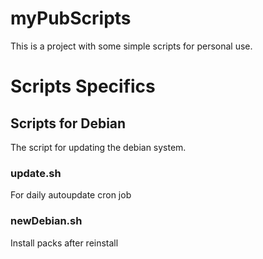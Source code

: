 # myPubScripts
 This is a project with some simple scripts for personal use.

# Scripts Specifics

## Scripts for Debian
The script for updating the debian system.

### update.sh
For daily autoupdate cron job

### newDebian.sh
Install packs after reinstall
